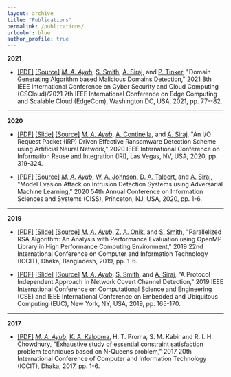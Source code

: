 ```yaml
---
layout: archive
title: "Publications"
permalink: /publications/
urlcolor: blue
author_profile: true
---
```


**2021**
* [[PDF]](../files//MAA_SS_AS_PT_Domain_Generating_Algorithm_Based_Malicious_Domains_Detection.pdf) [[Source]](https://github.com/AhsanAyub/malicious_domains_dga_detection) _[M. A. Ayub](https://scholar.google.com/citations?user=xRr78bIAAAAJ)_, [S. Smith](https://www.linkedin.com/in/steven-smith-79bb94140), [A. Siraj](https://scholar.google.com/citations?user=DcXiy0AAAAAJ), and [P. Tinker](https://www.linkedin.com/in/pauljtinker/), "Domain Generating Algorithm based Malicious Domains Detection," 2021 8th IEEE International Conference on Cyber Security and Cloud Computing (CSCloud)/2021 7th IEEE International Conference on Edge Computing and Scalable Cloud (EdgeCom), Washington DC, USA, 2021, pp. 77--82.

---

**2020**
* [[PDF]](../files/Authors_Copy_An_IO_Request_Packet_(IRP)_Driven_Effective_Ransomware_Detection_Scheme_using_Artificial_Neural_Network.pdf) [[Slide]](../files/IEEE_IRI_2020_Ahsan_Ayub_An_I_O_Request_Packet_(IRP)_Driven_Effective_Ransomware_Detection_Scheme_using_Artificial_Neural_Network.pdf) [[Source]](https://github.com/AhsanAyub/irp-logs-mining) _[M. A. Ayub](https://scholar.google.com/citations?user=xRr78bIAAAAJ)_, [A. Continella](https://scholar.google.it/citations?user=U3IPwFYAAAAJ&hl=e), and [A. Siraj](https://scholar.google.com/citations?user=DcXiy0AAAAAJ), "An I/O Request Packet (IRP) Driven Effective Ransomware Detection Scheme using Artificial Neural Network," 2020 IEEE International Conference on Information Reuse and Integration (IRI), Las Vegas, NV, USA, 2020, pp. 319-324. 

* [[PDF]](../files/Authors_Copy_Model_Evasion_Attack_on_Intrusion_Detection_Systems_using_Adversarial_Machine_Learning.pdf) [[Source]](https://github.com/AhsanAyub/adversarial_ml_ids) _[M. A. Ayub](https://scholar.google.com/citations?user=xRr78bIAAAAJ)_, [W. A. Johnson](https://scholar.google.com/citations?user=tWMqR5gAAAAJ), [D. A. Talbert](https://scholar.google.com/citations?user=p-PV344AAAAJ), and [A. Siraj](https://scholar.google.com/citations?user=DcXiy0AAAAAJ), "Model Evasion Attack on Intrusion Detection Systems using Adversarial Machine Learning," 2020 54th Annual Conference on Information Sciences and Systems (CISS), Princeton, NJ, USA, 2020, pp. 1-6.

---

**2019**
* [[PDF]](../files/PID6235867.pdf) [[Slide]](../files/ICCIT_2019_RSA_Parallelization.pdf) [[Source]](https://github.com/AhsanAyub/RSA_Parallelization) _[M. A. Ayub](https://scholar.google.com/citations?user=xRr78bIAAAAJ)_, [Z. A. Onik](https://www.linkedin.com/in/zishanahmedonik), and [S. Smith](https://www.linkedin.com/in/steven-smith-79bb94140), "Parallelized RSA Algorithm: An Analysis with Performance Evaluation using OpenMP Library in High Performance Computing Environment," 2019 22nd International Conference on Computer and Information Technology (ICCIT), Dhaka, Bangladesh, 2019, pp. 1-6.

* [[PDF]](../files/Authors_Copy_Paper_91_IEEE_CSE_2019.pdf) [[Slide]](../files/IEEE_CSE_2019_Conference_Presentation.pdf) [[Source]](https://github.com/AhsanAyub/NetworkCovertChannel) _[M. A. Ayub](https://scholar.google.com/citations?hl=en&user=xRr78bIAAAAJ)_, [S. Smith](https://www.linkedin.com/in/steven-smith-79bb94140), and [A. Siraj](https://scholar.google.com/citations?user=DcXiy0AAAAAJ&hl=en&oi=ao), "A Protocol Independent Approach in Network Covert Channel Detection," 2019 IEEE International Conference on Computational Science and Engineering (CSE) and IEEE International Conference on Embedded and Ubiquitous Computing (EUC), New York, NY, USA, 2019, pp. 165-170.

---

**2017**
* [[PDF]](https://ieeexplore.ieee.org/stamp/stamp.jsp?arnumber=8281850) _[M. A. Ayub](https://scholar.google.com/citations?hl=en&user=xRr78bIAAAAJ)_, [K. A. Kalpoma](https://scholar.google.com/citations?user=c-hjYaUAAAAJ&hl=en), H. T. Proma, S. M. Kabir and R. I. H. Chowdhury, "Exhaustive study of essential constraint satisfaction problem techniques based on N-Queens problem," 2017 20th International Conference of Computer and Information Technology (ICCIT), Dhaka, 2017, pp. 1-6.
